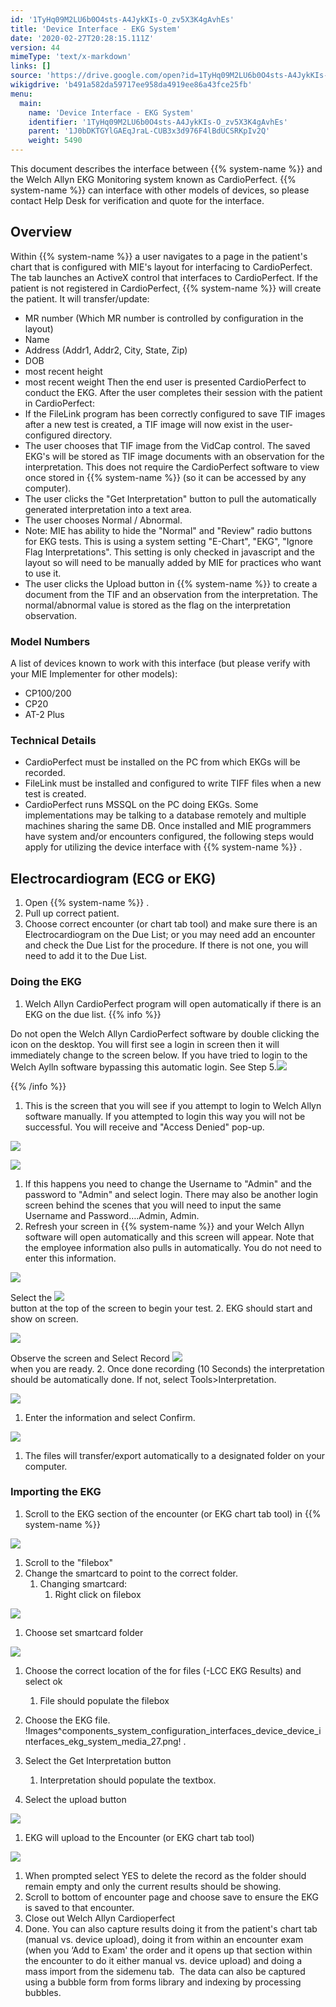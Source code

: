 ```yaml
---
id: '1TyHq09M2LU6b0O4sts-A4JykKIs-O_zv5X3K4gAvhEs'
title: 'Device Interface - EKG System'
date: '2020-02-27T20:28:15.111Z'
version: 44
mimeType: 'text/x-markdown'
links: []
source: 'https://drive.google.com/open?id=1TyHq09M2LU6b0O4sts-A4JykKIs-O_zv5X3K4gAvhEs'
wikigdrive: 'b491a582da59717ee958da4919ee86a43fce25fb'
menu:
  main:
    name: 'Device Interface - EKG System'
    identifier: '1TyHq09M2LU6b0O4sts-A4JykKIs-O_zv5X3K4gAvhEs'
    parent: '1J0bDKTGYlGAEqJraL-CUB3x3d976F4lBdUCSRKpIv2Q'
    weight: 5490
---
```

This document describes the interface between {{% system-name %}} and the Welch Allyn EKG Monitoring system known as CardioPerfect. {{% system-name %}} can interface with other models of devices, so please contact Help Desk for verification and quote for the interface.
  
## Overview  
  
Within {{% system-name %}} a user navigates to a page in the patient's chart that is configured with MIE's layout for interfacing to CardioPerfect. The tab launches an ActiveX control that interfaces to CardioPerfect. If the patient is not registered in CardioPerfect, {{% system-name %}} will create the patient. It will transfer/update:
* MR number (Which MR number is controlled by configuration in the layout)
* Name
* Address (Addr1, Addr2, City, State, Zip)
* DOB
* most recent height
* most recent weight
Then the end user is presented CardioPerfect to conduct the EKG. After the user completes their session with the patient in CardioPerfect:
* If the FileLink program has been correctly configured to save TIF images after a new test is created, a TIF image will now exist in the user-configured directory.
* The user chooses that TIF image from the VidCap control. The saved EKG's will be stored as TIF image documents with an observation for the interpretation. This does not require the CardioPerfect software to view once stored in {{% system-name %}} (so it can be accessed by any computer).
* The user clicks the "Get Interpretation" button to pull the automatically generated interpretation into a text area.
* The user chooses Normal / Abnormal.
* Note: MIE has ability to hide the "Normal" and "Review" radio buttons for EKG tests. This is using a system setting "E-Chart", "EKG", "Ignore Flag Interpretations". This setting is only checked in javascript and the layout so will need to be manually added by MIE for practices who want to use it.
* The user clicks the Upload button in {{% system-name %}} to create a document from the TIF and an observation from the interpretation. The normal/abnormal value is stored as the flag on the interpretation observation.
  
### Model Numbers  
  
A list of devices known to work with this interface (but please verify with your MIE Implementer for other models):
* CP100/200
* CP20
* AT-2 Plus
  
### Technical Details  

* CardioPerfect must be installed on the PC from which EKGs will be recorded.
* FileLink must be installed and configured to write TIFF files when a new test is created.
* CardioPerfect runs MSSQL on the PC doing EKGs. Some implementations may be talking to a database remotely and multiple machines sharing the same DB.
Once installed and MIE programmers have system and/or encounters configured, the following steps would apply for utilizing the device interface with {{% system-name %}} .
  
## Electrocardiogram (ECG or EKG)  

1. Open {{% system-name %}} .
2. Pull up correct patient.
3. Choose correct encounter (or chart tab tool) and make sure there is an Electrocardiogram on the Due List; or you may need add an encounter and check the Due List for the procedure. If there is not one, you will need to add it to the Due List.
  
### Doing the EKG  

1. Welch Allyn CardioPerfect program will open automatically if there is an EKG on the due list.
{{% info %}}

  
Do not open the Welch Allyn CardioPerfect software by double clicking the icon on the desktop. You will first see a login in screen then it will immediately change to the screen below. If you have tried to login to the Welch Aylln software bypassing this automatic login. See Step 5.![](../device-interface-ekg-system.assets/5ea8097066dca9f7316f88127e5a4e1e.png)  

{{% /info %}}
1. This is the screen that you will see if you attempt to login to Welch Allyn software manually. If you attempted to login this way you will not be successful. You will receive and "Access Denied" pop-up.
  
![](../device-interface-ekg-system.assets/eef46d09312308a4217dd665cde1f07b.png)  

  
![](../device-interface-ekg-system.assets/e091b3d79a8b0334a0be37448272d94e.png)  

1. If this happens you need to change the Username to "Admin" and the password to "Admin" and select login. There may also be another login screen behind the scenes that you will need to input the same Username and Password….Admin, Admin.
2. Refresh your screen in {{% system-name %}} and your Welch Allyn software will open automatically and this screen will appear. Note that the employee information also pulls in automatically. You do not need to enter this information.
  
![](../device-interface-ekg-system.assets/5ea8097066dca9f7316f88127e5a4e1e.png)  

  
   Select the <img src="../device-interface-ekg-system.assets/6e88aadaaf95e4eefce77e153ea882e9.png" />  
    button at the top of the screen to begin your test.
2. EKG should start and show on screen.
  
![](../device-interface-ekg-system.assets/b9e30b28972f7285d4114692000852bb.png)  

  
   Observe the screen and Select Record <img src="../device-interface-ekg-system.assets/22edf80eda768aca16675a710c513a90.png" />  
    when you are ready.
2. Once done recording (10 Seconds) the interpretation should be automatically done. If not, select Tools>Interpretation.
  
![](../device-interface-ekg-system.assets/971a06bcf71a01e01bc2533036451831.png)  

1. Enter the information and select Confirm.
  
![](../device-interface-ekg-system.assets/c4fa762742bead6aef8644927fff775e.png)  

1. The files will transfer/export automatically to a designated folder on your computer.
  
### Importing the EKG  

1. Scroll to the EKG section of the encounter (or EKG chart tab tool) in {{% system-name %}}
  
![](../device-interface-ekg-system.assets/f407c4bd87869032b289466467e1a8e6.png)  

1. Scroll to the "filebox"
2. Change the smartcard to point to the correct folder.
   1. Changing smartcard:
      1. Right click on filebox
  
![](../device-interface-ekg-system.assets/2b683f2a7d8ec60a6ff787c8fada7df3.png)  

1. Choose set smartcard folder
  
![](../device-interface-ekg-system.assets/d87e573b03c1ddd04e1e38bdfafd332c.png)  

1. Choose the correct location of the for files (-LCC EKG Results) and select ok
   1. File should populate the filebox
1. Choose the EKG file.
!Images^components_system_configuration_interfaces_device_device_interfaces_ekg_system_media_27.png!
.

1. Select the Get Interpretation button
   1. Interpretation should populate the textbox.
1. Select the upload button
  
![](../device-interface-ekg-system.assets/b6ba347fdaf5aa4f06ba3acebbd91e27.png)  

1. EKG will upload to the Encounter (or EKG chart tab tool)
  
![](../device-interface-ekg-system.assets/184862f8810cbf5dfa77ed726b98bcb7.png)  

1. When prompted select YES to delete the record as the folder should remain empty and only the current results should be showing.
2. Scroll to bottom of encounter page and choose save to ensure the EKG is saved to that encounter.
3. Close out Welch Allyn Cardioperfect
4. Done.
You can also capture results doing it from the patient's chart tab (manual vs. device upload), doing it from within an encounter exam (when you ‘Add to Exam' the order and it opens up that section within the encounter to do it either manual vs. device upload) and doing a mass import from the sidemenu tab.  The data can also be captured using a bubble form from forms library and indexing by processing bubbles.
